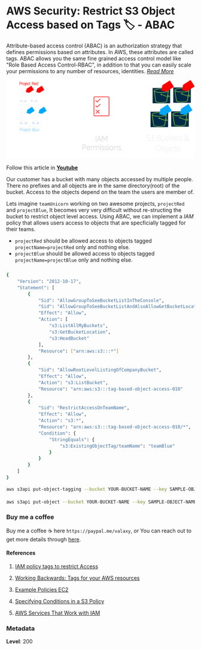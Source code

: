 # AWS Security: Restrict S3 Object Access based on Tags 🏷 - ABAC

Attribute-based access control (ABAC) is an authorization strategy that defines permissions based on attributes. In AWS, these attributes are called tags. ABAC allows you the same fine grained access control model like "Role Based Access Control-RBAC", in addition to that you can easily scale your permissions to any number of resources, identities. _[Read More](https://docs.aws.amazon.com/IAM/latest/UserGuide/introduction_attribute-based-access-control.html)_

![Attribute-based access control](images/s3-abac-concept_01.png)

Follow this article in **[Youtube](https://www.youtube.com/c/ValaxyTechnologies)**

Our customer has a bucket with many objects accessed by multiple people. There no prefixes and all objects are in the same directory(root) of the bucket. Access to the objects depend on the team the users are member of. 

Lets imagine `teamUnicorn` working on two awesome projects, `projectRed` and `projectBlue`, It becomes very very difficult without re-structing the bucket to restrict object level access. Using ABAC, we can implement a _IAM_ policy that allows users access to objects that are specficially tagged for their teams.

- `projectRed` should be allowed access to objects tagged `projectName=projectRed` only and nothing else.
- `projectBlue` should be allowed access to objects tagged `projectName=projectBlue` only and nothing else.

### 

```sh
{
    "Version": "2012-10-17",
    "Statement": [
        {
            "Sid": "AllowGroupToSeeBucketListInTheConsole",
            "Sid": "AllowGroupToSeeBucketListAndAlsoAllowGetBucketLocationRequiredForListBucket",
            "Effect": "Allow",
            "Action": [
                "s3:ListAllMyBuckets",
                "s3:GetBucketLocation",
                "s3:HeadBucket"
            ],
            "Resource": ["arn:aws:s3:::*"]
        },
        {
            "Sid": "AllowRootLevelListingOfCompanyBucket",
            "Effect": "Allow",
            "Action": "s3:ListBucket",
            "Resource": "arn:aws:s3:::tag-based-object-access-010"
        },
        {
            "Sid": "RestrictAccessOnTeamName",
            "Effect": "Allow",
            "Action": "s3:*",
            "Resource": "arn:aws:s3:::tag-based-object-access-010/*",
            "Condition": {
                "StringEquals": {
                    "s3:ExistingObjectTag/teamName": "teamBlue"
                }
            }
        }
    ]
}
```

```sh
aws s3api put-object-tagging --bucket YOUR-BUCKET-NAME --key SAMPLE-OBJECT-NAME --tagging 'TagSet=[{Key=teamName,Value=teamBlue}]'

aws s3api put-object --bucket YOUR-BUCKET-NAME --key SAMPLE-OBJECT-NAME --tagging 'Key=teamName&Value=teamBlue'
```

### Buy me a coffee

Buy me a coffee ☕ here `https://paypal.me/valaxy`, _or_ You can reach out to get more details through [here](https://youtube.com/c/valaxytechnologies/about).

#### References

1. [IAM policy tags to restrict Access](https://aws.amazon.com/premiumsupport/knowledge-center/iam-policy-tags-restrict/)

1. [Working Backwards: Tags for your AWS resources](https://aws.amazon.com/blogs/security/working-backward-from-iam-policies-and-principal-tags-to-standardized-names-and-tags-for-your-aws-resources/)
1. [Example Policies EC2 ](https://docs.aws.amazon.com/AWSEC2/latest/UserGuide/iam-policies-ec2-console.html)
1. [Specifying Conditions in a S3 Policy](https://docs.aws.amazon.com/AmazonS3/latest/dev/amazon-s3-policy-keys.html#bucket-keys-in-amazon-s3-policies)
1. [AWS Services That Work with IAM](https://docs.aws.amazon.com/IAM/latest/UserGuide/reference_aws-services-that-work-with-iam.html)

### Metadata

**Level**: 200

